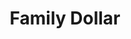 ---
title: "Family Dollar"
url: /hampton/family-dollar-west-mercury-boulevard/
shop: variety store
---